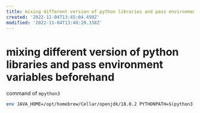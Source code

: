 ```yaml
---
title: mixing different version of python libraries and pass environment variables beforehand
created: '2022-11-04T13:45:04.450Z'
modified: '2022-11-04T13:48:20.338Z'
---
```


# mixing different version of python libraries and pass environment variables beforehand

command of `mpython3`

```bash
env JAVA_HOME=/opt/homebrew/Cellar/openjdk/18.0.2 PYTHONPATH=$(python3 -c "import sys; print(':'.join(sys.path))"):/opt/homebrew/lib/python3.10/site-packages python3 $@
```
